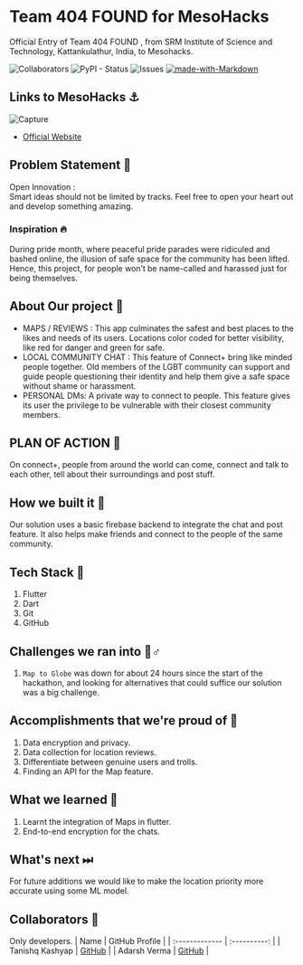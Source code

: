 # Team 404 FOUND for MesoHacks 
 
Official Entry of Team 404 FOUND , from SRM Institute of Science and Technology, Kattankulathur, India, to Mesohacks. <br>
 
![Collaborators](https://img.shields.io/badge/collaborators-2-red)
![PyPI - Status](https://img.shields.io/pypi/status/done)
![Issues](https://img.shields.io/badge/issues-0-blue)
[![made-with-Markdown](https://img.shields.io/badge/Made%20with-Markdown-1f425f.svg)](http://commonmark.org)

 
## Links to MesoHacks ⚓
![Capture](https://www.mesohacks.co/android-chrome-512x512.png)
- [Official Website](https://www.mesohacks.co/)
 
 
## Problem Statement 🚧
Open Innovation : <br>
Smart ideas should not be limited by tracks. Feel free to open your heart out and develop something amazing.
 
 
### Inspiration 🔥
During pride month, where peaceful pride parades were ridiculed and bashed online, the illusion of safe space for the community has been lifted.
Hence, this project, for people won’t be name-called and harassed just for being themselves.

 
## About Our project 🔧
- MAPS / REVIEWS : This app culminates the safest and best places to the likes and needs of its users.
     Locations color coded for better visibility, like red for danger and green for safe.
- LOCAL COMMUNITY CHAT : This feature of Connect+ bring like minded people together. Old members of the LGBT community can support and guide people questioning their identity and help them give a safe space without shame or harassment.
- PERSONAL DMs: A private way to connect to people. This feature gives its user the privilege to be vulnerable with their closest community members.
 
 
## PLAN OF ACTION 🚨
On connect+, people from around the world can come, connect and talk to each other, tell about their surroundings and post stuff.
 
 
## How we built it 🔧
 
Our solution uses a basic firebase backend to integrate the chat and post feature. It also helps make friends and connect to the people of the same community.
 
## Tech Stack 🔨
1. Flutter
2. Dart
3. Git
4. GitHub
 
## Challenges we ran into 🏃♂️
 
1. `Map to Globe` was down for about 24 hours since the start of the hackathon, and looking for alternatives that could suffice our solution was a big challenge. 
 
## Accomplishments that we're proud of 🏅
1. Data encryption and privacy.
2. Data collection for location reviews.
3. Differentiate between genuine users and trolls.
4. Finding an API for the Map feature.

 
## What we learned 🧠
1. Learnt the integration of Maps in flutter.
2. End-to-end encryption for the chats.
 
## What's next ⏭
 For future additions we would like to make the location priority more accurate using some ML model.
 
## Collaborators 🤖
 
Only developers.
| Name      | GitHub Profile     |
| :------------- | :----------: |
|  Tanishq Kashyap   | [GitHub](https://www.github.com/Tanishq2505) |
|  Adarsh Verma   | [GitHub](https://github.com/adarshverma2002) |
 

